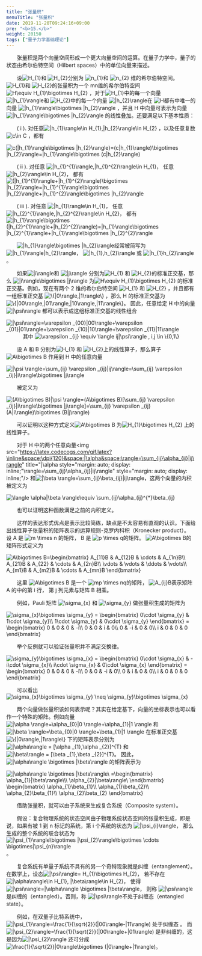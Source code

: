 ```yaml
---
title: "张量积"
menuTitle: "张量积"
date: 2019-11-20T09:24:16+09:00
pre: "<b>15.</b>"
weight: 20150
tags: ["量子力学基础理论"]
---
```


&emsp;&emsp;张量积是两个向量空间形成一个更大向量空间的运算。在量子力学中，量子的状态由希尔伯特空间（Hilbert spaces）中的单位向量来描述。

&emsp;&emsp;设<img src="https://latex.codecogs.com/gif.latex?\inline&space;\dpi{120}&space;H_{1}" title="H_{1}" style="margin: auto; display: inline;"/>和
<img src="https://latex.codecogs.com/gif.latex?\inline&space;\dpi{120}&space;H_{2}" title="H_{2}" style="margin: auto; display: inline;"/>分别为
<img src="https://latex.codecogs.com/gif.latex?\inline&space;\dpi{120}&space;n_{1}" title="n_{1}" style="margin: auto; display: inline;"/>和
<img src="https://latex.codecogs.com/gif.latex?\inline&space;\dpi{120}&space;n_{2}" title="n_{2}" style="margin: auto; display: inline;"/>
维的希尔伯特空间。<img src="https://latex.codecogs.com/gif.latex?\inline&space;\dpi{120}&space;H_{1}" title="H_{1}" style="margin: auto; display: inline;"/>和
<img src="https://latex.codecogs.com/gif.latex?\inline&space;\dpi{120}&space;H_{2}" title="H_{2}" style="margin: auto; display: inline;"/>的张量积为一个
mn维的希尔伯特空间<img src="https://latex.codecogs.com/gif.latex?\inline&space;\dpi{120}&space;H\equiv&space;H_{1}\bigotimes&space;H_{2}" title="H\equiv H_{1}\bigotimes H_{2}" style="margin: auto; display: inline;"/>
 ，对于<img src="https://latex.codecogs.com/gif.latex?\inline&space;\dpi{120}&space;H_{1}" title="H_{1}" style="margin: auto; display: inline;"/>中的每一个向量
<img src="https://latex.codecogs.com/gif.latex?\inline&space;\dpi{120}&space;|h_{1}\rangle" title="|h_{1}\rangle" style="margin: auto; display: inline;"/>和
<img src="https://latex.codecogs.com/gif.latex?\inline&space;\dpi{120}&space;H_{2}" title="H_{2}" style="margin: auto; display: inline;"/>中的每一个向量
<img src="https://latex.codecogs.com/gif.latex?\inline&space;\dpi{120}&space;|h_{2}\rangle" title="|h_{2}\rangle" style="margin: auto; display: inline;"/>在
<img src="https://latex.codecogs.com/gif.latex?\inline&space;\dpi{120}&space;H" title="H" style="margin: auto; display: inline;"/>都有中唯一的向量
<img src="https://latex.codecogs.com/gif.latex?\inline&space;\dpi{120}&space;|h_{1}\rangle\bigotimes&space;|h_{2}\rangle" title="|h_{1}\rangle\bigotimes |h_{2}\rangle" style="margin: auto; display: inline;"/>
，并且 H 中向量可表示为向量<img src="https://latex.codecogs.com/gif.latex?\inline&space;\dpi{120}&space;|h_{1}\rangle\bigotimes&space;|h_{2}\rangle" title="|h_{1}\rangle\bigotimes |h_{2}\rangle" style="margin: auto; display: inline;"/>
的线性叠加。还要满足以下基本性质：

&emsp;&emsp;( i ). 对任意<img src="https://latex.codecogs.com/gif.latex?\inline&space;\dpi{120}&space;|h_{1}\rangle\in&space;H_{1},|h_{2}\rangle\in&space;H_{2}" title="|h_{1}\rangle\in H_{1},|h_{2}\rangle\in H_{2}" style="margin: auto; display: inline;"/>
，以及任意复数<img src="https://latex.codecogs.com/gif.latex?\inline&space;\dpi{120}&space;c\in&space;C" title="c\in C" style="margin: auto; display: inline;"/>
，都有

<img src="https://latex.codecogs.com/gif.latex?\inline&space;\dpi{150}&space;c(|h_{1}\rangle\bigotimes&space;|h_{2}\rangle)=(c|h_{1}\rangle)\bigotimes&space;|h_{2}\rangle=|h_{1}\rangle\bigotimes&space;(c|h_{2}\rangle)" title="c(|h_{1}\rangle\bigotimes |h_{2}\rangle)=(c|h_{1}\rangle)\bigotimes |h_{2}\rangle=|h_{1}\rangle\bigotimes (c|h_{2}\rangle)" />

&emsp;&emsp;( ii ). 对任意 <img src="https://latex.codecogs.com/gif.latex?\inline&space;\dpi{120}&space;|h_{1}^{1}\rangle,|h_{1}^{2}\rangle\in&space;H_{1}" title="|h_{1}^{1}\rangle,|h_{1}^{2}\rangle\in H_{1}" style="margin: auto; display: inline;"/>，
任意 <img src="https://latex.codecogs.com/gif.latex?\inline&space;\dpi{120}&space;|h_{2}\rangle\in&space;H_{2}" title="|h_{2}\rangle\in H_{2}" style="margin: auto; display: inline;"/>，
都有 <img src="https://latex.codecogs.com/gif.latex?\inline&space;\dpi{120}&space;(|h_{1}^{1}\rangle&plus;|h_{1}^{2}\rangle)\bigotimes&space;|h_{2}\rangle=|h_{1}^{1}\rangle\bigotimes&space;|h_{2}\rangle&plus;|h_{1}^{2}\rangle\bigotimes&space;|h_{2}\rangle" title="(|h_{1}^{1}\rangle+|h_{1}^{2}\rangle)\bigotimes |h_{2}\rangle=|h_{1}^{1}\rangle\bigotimes |h_{2}\rangle+|h_{1}^{2}\rangle\bigotimes |h_{2}\rangle" style="margin: auto; display: inline;"/>

&emsp;&emsp;( iii ). 对任意 <img src="https://latex.codecogs.com/gif.latex?\inline&space;\dpi{120}&space;|h_{1}\rangle\in&space;H_{1}" title="|h_{1}\rangle\in H_{1}" style="margin: auto; display: inline;"/>，
任意 <img src="https://latex.codecogs.com/gif.latex?\inline&space;\dpi{120}&space;|h_{2}^{1}\rangle,|h_{2}^{2}\rangle\in&space;H_{2}" title="|h_{2}^{1}\rangle,|h_{2}^{2}\rangle\in H_{2}" style="margin: auto; display: inline;"/>，
都有 <img src="https://latex.codecogs.com/gif.latex?\inline&space;\dpi{120}&space;|h_{1}\rangle\bigotimes&space;(|h_{2}^{1}\rangle&plus;|h_{2}^{2}\rangle)=|h_{1}\rangle\bigotimes&space;|h_{2}^{1}\rangle&plus;|h_{1}\rangle\bigotimes&space;|h_{2}^{2}\rangle" title="|h_{1}\rangle\bigotimes (|h_{2}^{1}\rangle+|h_{2}^{2}\rangle)=|h_{1}\rangle\bigotimes |h_{2}^{1}\rangle+|h_{1}\rangle\bigotimes |h_{2}^{2}\rangle" style="margin: auto; display: inline;"/>

&emsp;&emsp;<img src="https://latex.codecogs.com/gif.latex?\inline&space;\dpi{120}&space;|h_{1}\rangle\bigotimes&space;|h_{2}\rangle" title="|h_{1}\rangle\bigotimes |h_{2}\rangle" style="margin: auto; display: inline;"/>经常被简写为
<img src="https://latex.codecogs.com/gif.latex?\inline&space;\dpi{120}&space;|h_{1}\rangle|h_{2}\rangle" title="|h_{1}\rangle|h_{2}\rangle" style="margin: auto; display: inline;"/>，
<img src="https://latex.codecogs.com/gif.latex?\inline&space;\dpi{120}&space;|h_{1},h_{2}\rangle" title="|h_{1},h_{2}\rangle" style="margin: auto; display: inline;"/> 或
<img src="https://latex.codecogs.com/gif.latex?\inline&space;\dpi{120}&space;|h_{1}h_{2}\rangle" title="|h_{1}h_{2}\rangle" style="margin: auto; display: inline;"/>。

&emsp;&emsp;如果<img src="https://latex.codecogs.com/gif.latex?\inline&space;\dpi{120}&space;|i\rangle" title="|i\rangle" style="margin: auto; display: inline;"/>和
<img src="https://latex.codecogs.com/gif.latex?\inline&space;\dpi{120}&space;|j\rangle" title="|j\rangle" style="margin: auto; display: inline;"/>
分别为<img src="https://latex.codecogs.com/gif.latex?\inline&space;\dpi{120}&space;H_{1}" title="H_{1}" style="margin: auto; display: inline;"/> 和
<img src="https://latex.codecogs.com/gif.latex?\inline&space;\dpi{120}&space;H_{2}" title="H_{2}" style="margin: auto; display: inline;"/>的标准正交基，那么
<img src="https://latex.codecogs.com/gif.latex?\inline&space;\dpi{120}&space;|i\rangle\bigotimes&space;|j\rangle" title="|i\rangle\bigotimes |j\rangle" style="margin: auto; display: inline;"/>
为<img src="https://latex.codecogs.com/gif.latex?\inline&space;\dpi{120}&space;H\equiv&space;H_{1}\bigotimes&space;H_{2}" title="H\equiv H_{1}\bigotimes H_{2}" style="margin: auto; display: inline;"/>
的标准正交基。例如，现在有两个 2 维的希尔伯特空间
<img src="https://latex.codecogs.com/gif.latex?\inline&space;\dpi{120}&space;H_{1}" title="H_{1}" style="margin: auto; display: inline;"/> 和
<img src="https://latex.codecogs.com/gif.latex?\inline&space;\dpi{120}&space;H_{2}" title="H_{2}" style="margin: auto; display: inline;"/> ，并且都有一组标准正交基
<img src="https://latex.codecogs.com/gif.latex?\inline&space;\dpi{120}&space;\{|0\rangle,|1\rangle\}" title="\{|0\rangle,|1\rangle\}" style="margin: auto; display: inline;"/>
，那么 H 的标准正交基为
<img src="https://latex.codecogs.com/gif.latex?\inline&space;\dpi{120}&space;\{|00\rangle,|01\rangle,|10\rangle,|11\rangle\}" title="\{|00\rangle,|01\rangle,|10\rangle,|11\rangle\}" style="margin: auto; display: inline;"/>。
因此，任意给定 H 中的向量<img src="https://latex.codecogs.com/gif.latex?\inline&space;\dpi{120}&space;|\psi\rangle" title="|\psi\rangle" style="margin: auto; display: inline;"/>
都可以表示成这组标准正交基的线性组合

<img src="https://latex.codecogs.com/gif.latex?\inline&space;\dpi{150}&space;|\psi\rangle=\varepsilon&space;_{00}|00\rangle&plus;\varepsilon&space;_{01}|01\rangle&plus;\varepsilon&space;_{10}|10\rangle&plus;\varepsilon&space;_{11}|11\rangle" title="|\psi\rangle=\varepsilon _{00}|00\rangle+\varepsilon _{01}|01\rangle+\varepsilon _{10}|10\rangle+\varepsilon _{11}|11\rangle" />
<div align=center>
其中 <img src="https://latex.codecogs.com/gif.latex?\inline&space;\dpi{150}&space;\varepsilon&space;_{ij}&space;\equiv&space;\langle&space;ij|\psi\rangle&space;,&space;i,j&space;\in&space;\{0,1\}" title="\varepsilon _{ij} \equiv \langle ij|\psi\rangle , i,j \in \{0,1\}" style="margin: auto; display: inline;"/>
</div>

&emsp;&emsp;设 A 和 B 分别为<img src="https://latex.codecogs.com/gif.latex?\inline&space;\dpi{120}&space;H_{1}" title="H_{1}" style="margin: auto; display: inline;"/> 和
<img src="https://latex.codecogs.com/gif.latex?\inline&space;\dpi{120}&space;H_{2}" title="H_{2}" style="margin: auto; display: inline;"/>上的线性算子，那么算子
<img src="https://latex.codecogs.com/gif.latex?\inline&space;\dpi{120}&space;A\bigotimes&space;B" title="A\bigotimes B" style="margin: auto; display: inline;"/>
作用到 H 中的任意向量

<img src="https://latex.codecogs.com/gif.latex?\inline&space;\dpi{150}&space;|\psi&space;\rangle=\sum_{ij}&space;\varepsilon&space;_{ij}|ij\rangle=\sum_{ij}&space;\varepsilon&space;_{ij}|i\rangle\bigotimes&space;|j\rangle" title="|\psi \rangle=\sum_{ij} \varepsilon _{ij}|ij\rangle=\sum_{ij} \varepsilon _{ij}|i\rangle\bigotimes |j\rangle" />

&emsp;&emsp;被定义为

<img src="https://latex.codecogs.com/gif.latex?\inline&space;\dpi{150}&space;(A\bigotimes&space;B)|\psi&space;\rangle=(A\bigotimes&space;B)[\sum_{ij}&space;\varepsilon&space;_{ij}|i\rangle\bigotimes&space;|j\rangle]=\sum_{ij}&space;\varepsilon&space;_{ij}(A|i\rangle)\bigotimes&space;(B|j\rangle)" title="(A\bigotimes B)|\psi \rangle=(A\bigotimes B)[\sum_{ij} \varepsilon _{ij}|i\rangle\bigotimes |j\rangle]=\sum_{ij} \varepsilon _{ij}(A|i\rangle)\bigotimes (B|j\rangle)" />

&emsp;&emsp;可以证明以这种方式定义<img src="https://latex.codecogs.com/gif.latex?\inline&space;\dpi{120}&space;A\bigotimes&space;B" title="A\bigotimes B" style="margin: auto; display: inline;"/>
为<img src="https://latex.codecogs.com/gif.latex?\inline&space;\dpi{120}&space;H_{1}\bigotimes&space;H_{2}" title="H_{1}\bigotimes H_{2}" style="margin: auto; display: inline;"/>
上的线性算子。

&emsp;&emsp;对于 H 中的两个任意向量<img src="https://latex.codecogs.com/gif.latex?\inline&space;\dpi{120}&space;|\alpha&space;\rangle=\sum_{ij}\alpha_{ij}|ij\rangle" title="|\alpha style="margin: auto; display: inline;"\rangle=\sum_{ij}\alpha_{ij}|ij\rangle" style="margin: auto; display: inline;"/>
和<img src="https://latex.codecogs.com/gif.latex?\inline&space;\dpi{120}&space;|\beta&space;\rangle=\sum_{ij}\beta_{ij}|ij\rangle" title="|\beta \rangle=\sum_{ij}\beta_{ij}|ij\rangle" style="margin: auto; display: inline;"/>，这两个向量的内积被定义为

<img src="https://latex.codecogs.com/gif.latex?\inline&space;\dpi{150}&space;\langle&space;\alpha|\beta&space;\rangle\equiv&space;\sum_{ij}\alpha_{ij}^{*}\beta_{ij}" title="\langle \alpha|\beta \rangle\equiv \sum_{ij}\alpha_{ij}^{*}\beta_{ij}" />

&emsp;&emsp;也可以证明这种函数满足之前的内积定义。

&emsp;&emsp;这样的表达形式优点是表示比较简练，缺点是不太容易有直观的认识。下面给出线性算子张量积的矩阵表示的运算规则-克罗内科积（Kronecker product）。
设 A 是 <img src="https://latex.codecogs.com/gif.latex?\inline&space;\dpi{120}&space;m&space;\times&space;n" title="m \times n" style="margin: auto; display: inline;"/> 的矩阵， 
B 是 <img src="https://latex.codecogs.com/gif.latex?\inline&space;\dpi{120}&space;p&space;\times&space;q" title="p \times q" style="margin: auto; display: inline;"/>的矩阵。
<img src="https://latex.codecogs.com/gif.latex?\inline&space;\dpi{120}&space;A\bigotimes&space;B" title="A\bigotimes B" style="margin: auto; display: inline;"/>的矩阵形式定义为

<img src="https://latex.codecogs.com/gif.latex?\inline&space;\dpi{150}&space;A\bigotimes&space;B=\begin{bmatrix}&space;A_{11}B&space;&&space;A_{12}B&space;&&space;\cdots&space;&&space;A_{1n}B\\&space;A_{21}B&space;&&space;A_{22}&space;&&space;\cdots&space;&&space;A_{2n}B\\&space;\vdots&space;&&space;\vdots&space;&&space;\ddots&space;&&space;\vdots\\&space;A_{m1}B&space;&&space;A_{m2}B&space;&&space;\cdots&space;&&space;A_{mn}B&space;\end{bmatrix}" title="A\bigotimes B=\begin{bmatrix} A_{11}B & A_{12}B & \cdots & A_{1n}B\\ A_{21}B & A_{22} & \cdots & A_{2n}B\\ \vdots & \vdots & \ddots & \vdots\\ A_{m1}B & A_{m2}B & \cdots & A_{mn}B \end{bmatrix}" />

&emsp;&emsp;这里 <img src="https://latex.codecogs.com/gif.latex?\inline&space;\dpi{120}&space;A\bigotimes&space;B" title="A\bigotimes B" style="margin: auto; display: inline;"/> 是一个
<img src="https://latex.codecogs.com/gif.latex?\inline&space;\dpi{120}&space;p&space;\times&space;q" title="mp \times nq" style="margin: auto; display: inline;"/>的矩阵，
<img src="https://latex.codecogs.com/gif.latex?\inline&space;\dpi{120}&space;A_{ij}B" title="A_{ij}B" style="margin: auto; display: inline;"/>表示矩阵 A 的中的第 i 行，
第 j 列元素与矩阵 B 相乘。

&emsp;&emsp;例如，Pauli 矩阵 <img src="https://latex.codecogs.com/gif.latex?\inline&space;\dpi{120}&space;\sigma_{x}" title="\sigma_{x}" style="margin: auto; display: inline;"/>
和 <img src="https://latex.codecogs.com/gif.latex?\inline&space;\dpi{120}&space;\sigma_{y}" title="\sigma_{y}" style="margin: auto; display: inline;"/> 做张量积生成的矩阵为

<img src="https://latex.codecogs.com/gif.latex?\inline&space;\dpi{150}&space;\sigma_{x}\bigotimes&space;\sigma_{y}&space;=&space;\begin{bmatrix}&space;0\cdot&space;\sigma_{y}&space;&&space;1\cdot&space;\sigma_{y}\\&space;1\cdot&space;\sigma_{y}&space;&&space;0\cdot&space;\sigma_{y}&space;\end{bmatrix}&space;=&space;\begin{bmatrix}&space;0&space;&&space;0&space;&&space;0&space;&&space;-i\\&space;0&space;&&space;0&space;&&space;i&space;&&space;0\\&space;0&space;&&space;-i&space;&&space;0&space;&&space;0\\&space;i&space;&&space;0&space;&&space;0&space;&&space;0&space;\end{bmatrix}" title="\sigma_{x}\bigotimes \sigma_{y} = \begin{bmatrix} 0\cdot \sigma_{y} & 1\cdot \sigma_{y}\\ 1\cdot \sigma_{y} & 0\cdot \sigma_{y} \end{bmatrix} = \begin{bmatrix} 0 & 0 & 0 & -i\\ 0 & 0 & i & 0\\ 0 & -i & 0 & 0\\ i & 0 & 0 & 0 \end{bmatrix}" />

&emsp;&emsp;举个反例就可以验证张量积并不满足交换律。

<img src="https://latex.codecogs.com/gif.latex?\inline&space;\dpi{150}&space;\sigma_{y}\bigotimes&space;\sigma_{x}&space;=&space;\begin{bmatrix}&space;0\cdot&space;\sigma_{x}&space;&&space;-i\cdot&space;\sigma_{x}\\&space;i\cdot&space;\sigma_{x}&space;&&space;0\cdot&space;\sigma_{x}&space;\end{bmatrix}&space;=&space;\begin{bmatrix}&space;0&space;&&space;0&space;&&space;0&space;&&space;-i\\&space;0&space;&&space;0&space;&&space;-i&space;&&space;0\\&space;0&space;&&space;i&space;&&space;0&space;&&space;0\\&space;i&space;&&space;0&space;&&space;0&space;&&space;0&space;\end{bmatrix}" title="\sigma_{y}\bigotimes \sigma_{x} = \begin{bmatrix} 0\cdot \sigma_{x} & -i\cdot \sigma_{x}\\ i\cdot \sigma_{x} & 0\cdot \sigma_{x} \end{bmatrix} = \begin{bmatrix} 0 & 0 & 0 & -i\\ 0 & 0 & -i & 0\\ 0 & i & 0 & 0\\ i & 0 & 0 & 0 \end{bmatrix}" />

&emsp;&emsp;可以看出 <img src="https://latex.codecogs.com/gif.latex?\inline&space;\dpi{120}&space;\sigma_{x}\bigotimes&space;\sigma_{y}&space;\neq&space;\sigma_{y}\bigotimes&space;\sigma_{x}" title="\sigma_{x}\bigotimes \sigma_{y} \neq \sigma_{y}\bigotimes \sigma_{x}" style="margin: auto; display: inline;"/>

&emsp;&emsp;两个向量做张量积该如何表示呢？其实在给定基下，向量的坐标表示也可以看作一个特殊的矩阵。例如向量
<img src="https://latex.codecogs.com/gif.latex?\inline&space;\dpi{120}&space;|\alpha&space;\rangle=\alpha_{0}|0&space;\rangle&plus;\alpha_{1}|1&space;\rangle" title="|\alpha \rangle=\alpha_{0}|0 \rangle+\alpha_{1}|1 \rangle" style="margin: auto; display: inline;"/>
和<img src="https://latex.codecogs.com/gif.latex?\inline&space;\dpi{120}&space;|\beta&space;\rangle=\beta_{0}|0&space;\rangle&plus;\beta_{1}|1&space;\rangle" title="|\beta \rangle=\beta_{0}|0 \rangle+\beta_{1}|1 \rangle" style="margin: auto; display: inline;"/>
在标准正交基<img src="https://latex.codecogs.com/gif.latex?\inline&space;\dpi{120}&space;\{|0\rangle,|1\rangle\}" title="\{|0\rangle,|1\rangle\}" style="margin: auto; display: inline;"/>
下的矩阵表示分别为<img src="https://latex.codecogs.com/gif.latex?\inline&space;\dpi{120}&space;|\alpha\rangle&space;=&space;[\alpha&space;_{1},\alpha&space;_{2}]^{T}" title="|\alpha\rangle = [\alpha _{1},\alpha _{2}]^{T}" style="margin: auto; display: inline;"/>
和<img src="https://latex.codecogs.com/gif.latex?\inline&space;\dpi{120}&space;|\beta\rangle&space;=&space;[\beta&space;_{1},\beta&space;_{2}]^{T}" title="|\beta\rangle = [\beta _{1},\beta _{2}]^{T}" style="margin: auto; display: inline;"/>。
因此，<img src="https://latex.codecogs.com/gif.latex?\inline&space;\dpi{120}&space;|\alpha\rangle&space;\bigotimes&space;|\beta\rangle" title="|\alpha\rangle \bigotimes |\beta\rangle" style="margin: auto; display: inline;"/>
的矩阵表示为

<img src="https://latex.codecogs.com/gif.latex?\inline&space;\dpi{150}&space;|\alpha\rangle&space;\bigotimes&space;|\beta\rangle\&space;=\begin{bmatrix}&space;\alpha_{1}|\beta\rangle\\\&space;\alpha_{2}|\beta\rangle\&space;\end{bmatrix}&space;\begin{bmatrix}&space;\alpha_{1}\beta_{1}\\&space;\alpha_{1}\beta_{2}\\&space;\alpha_{2}\beta_{1}\\&space;\alpha_{2}\beta_{2}&space;\end{bmatrix}" title="|\alpha\rangle \bigotimes |\beta\rangle\ =\begin{bmatrix} \alpha_{1}|\beta\rangle\\\ \alpha_{2}|\beta\rangle\ \end{bmatrix} \begin{bmatrix} \alpha_{1}\beta_{1}\\ \alpha_{1}\beta_{2}\\ \alpha_{2}\beta_{1}\\ \alpha_{2}\beta_{2} \end{bmatrix}" />

&emsp;&emsp;借助张量积，就可以由子系统来生成复合系统（Composite system）。

&emsp;&emsp;假设：复合物理系统的状态空间由子物理系统状态空间的张量积生成，即是说，如果有被 1 到 n 标记的系统，第 i 个系统的状态为
<img src="https://latex.codecogs.com/gif.latex?\inline&space;\dpi{120}&space;|\psi_{i}\rangle" title="|\psi_{i}\rangle" style="margin: auto; display: inline;"/>，
那么生成的整个系统的联合状态为<img src="https://latex.codecogs.com/gif.latex?\inline&space;\dpi{120}&space;|\psi_{1}\rangle\bigotimes&space;|\psi_{2}\rangle\bigotimes&space;\cdots&space;\bigotimes|\psi_{n}\rangle" title="|\psi_{1}\rangle\bigotimes |\psi_{2}\rangle\bigotimes \cdots \bigotimes|\psi_{n}\rangle" style="margin: auto; display: inline;"/>。

&emsp;&emsp;复合系统有单量子系统不具有的另一个奇特现象就是纠缠（entanglement）。在数学上，设态<img src="https://latex.codecogs.com/gif.latex?\inline&space;\dpi{120}&space;|\psi\rangle=&space;H_{1}\bigotimes&space;H_{2}" title="|\psi\rangle= H_{1}\bigotimes H_{2}" style="margin: auto; display: inline;"/>，
若不存在<img src="https://latex.codecogs.com/gif.latex?\inline&space;\dpi{120}&space;|\alpha\rangle\in&space;H_{1},&space;|\beta\rangle\in&space;H_{2}" title="|\alpha\rangle\in H_{1}, |\beta\rangle\in H_{2}" style="margin: auto; display: inline;"/>，
使得<img src="https://latex.codecogs.com/gif.latex?\inline&space;\dpi{120}&space;|\psi\rangle=|\alpha\rangle&space;\bigotimes&space;|\beta\rangle" title="|\psi\rangle=|\alpha\rangle \bigotimes |\beta\rangle" style="margin: auto; display: inline;"/>，
则称 <img src="https://latex.codecogs.com/gif.latex?\inline&space;\dpi{120}&space;|\psi\rangle" title="|\psi\rangle" style="margin: auto; display: inline;"/> 
是纠缠的（entangled）。否则，称 <img src="https://latex.codecogs.com/gif.latex?\inline&space;\dpi{120}&space;|\psi\rangle" title="|\psi\rangle" style="margin: auto; display: inline;"/>不处于纠缠态（entangled state）。

&emsp;&emsp;例如，在双量子比特系统中，<img src="https://latex.codecogs.com/gif.latex?\inline&space;\dpi{120}&space;|\psi_{1}\rangle=\frac{1}{\sqrt{2}}(|00\rangle-|11\rangle)" title="|\psi_{1}\rangle=\frac{1}{\sqrt{2}}(|00\rangle-|11\rangle)" style="margin: auto; display: inline;"/>
处于纠缠态 。 而<img src="https://latex.codecogs.com/gif.latex?\inline&space;\dpi{130}&space;|\psi_{2}\rangle=\frac{1}{\sqrt{2}}(|00\rangle&plus;|01\rangle)" title="|\psi_{2}\rangle=\frac{1}{\sqrt{2}}(|00\rangle+|01\rangle)" style="margin: auto; display: inline;"/>
是非纠缠的，这是因为<img src="https://latex.codecogs.com/gif.latex?\inline&space;\dpi{130}&space;|\psi_{2}\rangle" title="|\psi_{2}\rangle" style="margin: auto; display: inline;"/>
还可分成<img src="https://latex.codecogs.com/gif.latex?\inline&space;\dpi{130}&space;\frac{1}{\sqrt{2}}|0\rangle\bigotimes&space;(|0\rangle&plus;|1\rangle)" title="\frac{1}{\sqrt{2}}|0\rangle\bigotimes (|0\rangle+|1\rangle)" style="margin: auto; display: inline;" style="margin: auto; display: inline;"/>。
